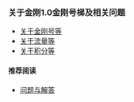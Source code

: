 ### 关于金刚1.0金刚号梯及相关问题

- [关于金刚号等](https://a2zitpro.github.io/web/列表-金刚号及相关问题)
- [关于流量等](https://a2zitpro.github.io/web/列表-流量及相关问题)
- [关于积分等](https://a2zitpro.github.io/web/列表-积分及相关问题)

#### 推荐阅读
- [ 问题与解答 ](https://a2zitpro.github.io/web/列表-问题与解答)
